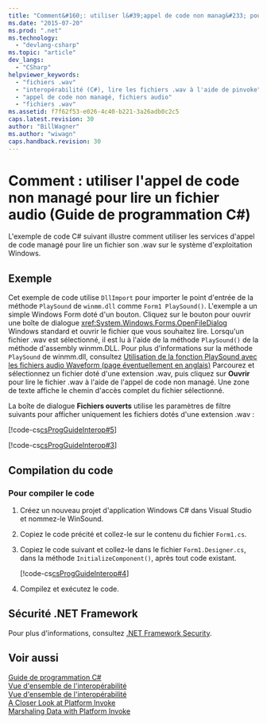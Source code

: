 ```yaml
---
title: "Comment&#160;: utiliser l&#39;appel de code non manag&#233; pour lire un fichier audio (Guide de programmation C#) | Microsoft Docs"
ms.date: "2015-07-20"
ms.prod: ".net"
ms.technology: 
  - "devlang-csharp"
ms.topic: "article"
dev_langs: 
  - "CSharp"
helpviewer_keywords: 
  - "fichiers .wav"
  - "interopérabilité (C#), lire les fichiers .wav à l'aide de pinvoke"
  - "appel de code non managé, fichiers audio"
  - "fichiers .wav"
ms.assetid: f7f62f53-e026-4c40-b221-3a26adb0c2c5
caps.latest.revision: 30
author: "BillWagner"
ms.author: "wiwagn"
caps.handback.revision: 30
---
```

# Comment&#160;: utiliser l&#39;appel de code non manag&#233; pour lire un fichier audio (Guide de programmation C#)
L'exemple de code C\# suivant illustre comment utiliser les services d'appel de code managé pour lire un fichier son .wav sur le système d'exploitation Windows.  
  
## Exemple  
 Cet exemple de code utilise `DllImport` pour importer le point d'entrée de la méthode `PlaySound` de `winmm.dll` comme `Form1 PlaySound()`.  L'exemple a un simple Windows Form doté d'un bouton.  Cliquez sur le bouton pour ouvrir une boîte de dialogue <xref:System.Windows.Forms.OpenFileDialog> Windows standard et ouvrir le fichier que vous souhaitez lire.  Lorsqu'un fichier .wav est sélectionné, il est lu à l'aide de la méthode `PlaySound()` de la méthode d'assembly winmm.DLL.  Pour plus d'informations sur la méthode `PlaySound` de winmm.dll, consultez [Utilisation de la fonction PlaySound avec les fichiers audio Waveform \(page éventuellement en anglais\)](http://go.microsoft.com/fwlink/?LinkId=148553) Parcourez et sélectionnez un fichier doté d'une extension .wav, puis cliquez sur **Ouvrir** pour lire le fichier .wav à l'aide de l'appel de code non managé.  Une zone de texte affiche le chemin d'accès complet du fichier sélectionné.  
  
 La boîte de dialogue **Fichiers ouverts** utilise les paramètres de filtre suivants pour afficher uniquement les fichiers dotés d'une extension .wav :  
  
 [!code-cs[csProgGuideInterop#5](../../../csharp/programming-guide/interop/codesnippet/csharp/how-to-use-platform-invo_1.cs)]  
  
 [!code-cs[csProgGuideInterop#3](../../../csharp/programming-guide/interop/codesnippet/csharp/how-to-use-platform-invo_2.cs)]  
  
## Compilation du code  
  
### Pour compiler le code  
  
1.  Créez un nouveau projet d'application Windows C\# dans Visual Studio et nommez\-le WinSound.  
  
2.  Copiez le code précité et collez\-le sur le contenu du fichier `Form1.cs`.  
  
3.  Copiez le code suivant et collez\-le dans le fichier `Form1.Designer.cs`, dans la méthode `InitializeComponent()`, après tout code existant.  
  
     [!code-cs[csProgGuideInterop#4](../../../csharp/programming-guide/interop/codesnippet/csharp/how-to-use-platform-invo_3.cs)]  
  
4.  Compilez et exécutez le code.  
  
## Sécurité .NET Framework  
 Pour plus d'informations, consultez [.NET Framework Security](http://go.microsoft.com/fwlink/?LinkId=37122).  
  
## Voir aussi  
 [Guide de programmation C\#](../../../csharp/programming-guide/index.md)   
 [Vue d'ensemble de l'interopérabilité](../../../csharp/programming-guide/interop/interoperability-overview.md)   
 [Vue d'ensemble de l'interopérabilité](../../../csharp/programming-guide/interop/interoperability-overview.md)   
 [A Closer Look at Platform Invoke](http://msdn.microsoft.com/fr-fr/ba9dd55b-2eaa-45cd-8afd-75cb8d64d243)   
 [Marshaling Data with Platform Invoke](../Topic/Marshaling%20Data%20with%20Platform%20Invoke.md)